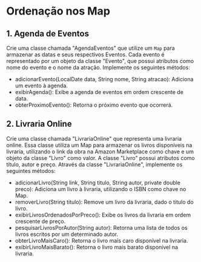 # Ordenação nos Map
## 1. Agenda de Eventos
Crie uma classe chamada "AgendaEventos" que utilize um `Map` para armazenar as datas e seus respectivos Eventos. Cada evento é representado por um objeto da classe "Evento", que possui atributos como nome do evento e o nome da atração. Implemente os seguintes métodos:

   * adicionarEvento(LocalDate data, String nome, String atracao): Adiciona um evento à agenda.
   * exibirAgenda(): Exibe a agenda de eventos em ordem crescente de data.
   * obterProximoEvento(): Retorna o próximo evento que ocorrerá.

 ## 2. Livraria Online
   Crie uma classe chamada "LivrariaOnline" que representa uma livraria online. Essa classe utiliza um Map para armazenar os livros disponíveis na livraria, utilizando o link da obra na Amazon Marketplace como chave e um objeto da classe "Livro" como valor. A classe "Livro" possui atributos como título, autor e preço. Através da classe "LivrariaOnline", implemente os seguintes métodos:

   * adicionarLivro(String link, String titulo, String autor, private double preco): Adiciona um livro à livraria, utilizando o ISBN como chave no Map.
   * removerLivro(String titulo): Remove um livro da livraria, dado o titulo do livro.
   * exibirLivrosOrdenadosPorPreco(): Exibe os livros da livraria em ordem crescente de preço.
   * pesquisarLivrosPorAutor(String autor): Retorna uma lista de todos os livros escritos por um determinado autor.
   * obterLivroMaisCaro(): Retorna o livro mais caro disponível na livraria.
   * exibirLivroMaisBarato(): Retorna o livro mais barato disponível na livraria.
